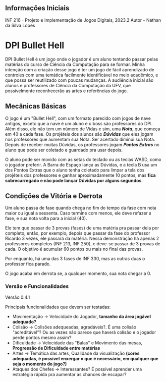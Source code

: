## Informações Iniciais
INF 216 - Projeto e Implementação de Jogos Digitais, 2023.2
Autor - Nathan da Silva Lopes

# DPI Bullet Hell
DPI Bullet Hell é um jogo onde o jogador é um aluno tentando passar pelas matérias do curso de Ciência da Computação para se formar. Minha intenção com a criação desse jogo é ter um jogo de fácil aprendizado de controles com uma temática facilmente identificável no meio acadêmico, e que possa ser reutilizado com poucas mudanças. A audiência inicial são alunos e professores de Ciência da Computação da UFV, que possivelmente reconhecerão as artes e referências do jogo.

## Mecânicas Básicas
O jogo é um "Bullet Hell", com um formato parecido com jogos de nave antigos, exceto que a nave é um aluno e o boss são professores do DPI. Além disso, ele não tem um número de Vidas e sim, uma ***Nota***, que começa em 40 a cada fase. Os projéteis dos alunos são ***Dúvidas*** que eles jogam nos professores que aumentam sua Nota. Ser acertado diminui sua Nota. Depois de receber muitas Dúvidas, os professores jogam ***Pontos Extras*** no aluno que pode ser coletado e guardado pra usar depois.

O aluno pode ser movido com as setas do teclado ou as teclas WASD, como o jogador preferir. A Barra de Espaço lança as Dúvidas, e a tecla B usa um dos Pontos Extras que o aluno tenha coletado para limpar a tela dos projéteis dos professores e ganhar aproximadamente 10 pontos, mas **fica sobrecarregado e não pode lançar Dúvidas por alguns segundos**.


## Condições de Vitória e Derrota
Um aluno passa de fase quando chega no fim do tempo da fase com nota maior ou igual a sessenta. Caso termine com menos, ele deve refazer a fase, e sua nota volta para a inicial (40).

Ele tem que passar de 3 provas (fases) de uma matéria pra passar dela por completo, então, por exemplo, depois que passar da fase do professor Ricardo 3 vezes, ele passará da matéria. Nessa demonstração há apenas 2 professores completos (INF 213, INF 250), e deve-se passar de 3 provas de cada. O objetivo é acumular 60 pontos ou mais no final das provas.

Por enquanto, há uma das 3 fases de INF 330, mas as outras duas o professor fica parado.

O jogo acaba em derrota se, a qualquer momento, sua nota chegar a 0.

### Versão e Funcionalidades

Versão 0.4.1

Principais funcionalidades que devem ser testadas:

* Movimentação -> Velocidade do Jogador, **tamanho da área jogável adequado?**
* Colisão -> Colisões adequeadas, agradáveis?. É uma colisão "acreditável"? Ou as vezes não parece que haverá colisão e o jogador perde pontos mesmo assim?
* Dificuldade -> Velocidade das "Balas" e Movimento das mesas, **Progressão de Dificuldade entre matérias**
* Artes -> Temática das artes, Qualidade da visualização **(cores adequadas, é possível enxergar o que é necessário, em qualquer que seja o momento do jogo?)**
* Ataques dos Chefes -> Interessantes? É possível aprender uma estratégia rápida pra aumentar as chances de escapar?
